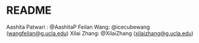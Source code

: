 # README

Aashita Patwari : @AashitaP
Feilan Wang: @icecubewang (wangfeilan@g.ucla.edu)
Xilai Zhang: @XilaiZhang (xilaizhang@g.ucla.edu)

